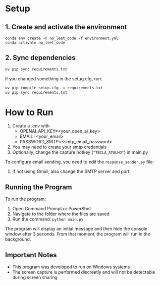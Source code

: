 # Setup

## 1. Create and activate the environment

```
conda env create -n no_leet_code -f environment.yml
conda activate no_leet_code
```

## 2. Sync dependencies
```bash
uv pip sync requirements.txt
```

If you changed something in the setug.cfg, run:

```bash
uv pip compile setup.cfg -o requirements.txt
uv pip sync requirements.txt
```

# How to Run

1. Create a .env with 
    - OPENAI_API_KEY=<your_open_ai_key>
    - EMAIL=<your_email>
    - PASSWORD_SMTP=<smtp_email_password>
2. You may need to create your smtp credentials
3. Optionally, change the capture hotkey (`"TECLA_ATALHO"`) in main.py


To configure email sending, you need to edit the `response_sender.py` file:

1. If not using Gmail, also change the SMTP server and port

## Running the Program

To run the program:

1. Open Command Prompt or PowerShell
2. Navigate to the folder where the files are saved
3. Run the command: `python main.py`

The program will display an initial message and then hide the console window after 3 seconds. From that moment, the program will run in the background.


## Important Notes

- This program was developed to run on Windows systems
- The screen capture is performed discreetly and will not be detectable during screen sharing
